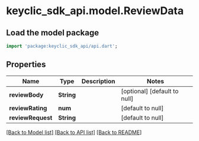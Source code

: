 # keyclic_sdk_api.model.ReviewData

## Load the model package
```dart
import 'package:keyclic_sdk_api/api.dart';
```

## Properties
Name | Type | Description | Notes
------------ | ------------- | ------------- | -------------
**reviewBody** | **String** |  | [optional] [default to null]
**reviewRating** | **num** |  | [default to null]
**reviewRequest** | **String** |  | [default to null]

[[Back to Model list]](../README.md#documentation-for-models) [[Back to API list]](../README.md#documentation-for-api-endpoints) [[Back to README]](../README.md)


